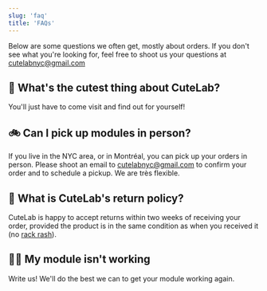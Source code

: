 ```yaml
---
slug: 'faq'
title: 'FAQs'
---
```


Below are some questions we often get, mostly about orders. If you don't see what you're looking for, feel free to shoot us your questions at [cutelabnyc@gmail.com](mailto:cutelabnyc@gmail.com)

## 🌺 What's the cutest thing about CuteLab?

You'll just have to come visit and find out for yourself!

## 🚲 Can I pick up modules in person?

If you live in the NYC area, or in Montréal, you can pick up your orders in person. Please shoot an email to [cutelabnyc@gmail.com](mailto:cutelabnyc@gmail.com) to confirm your order and to schedule a pickup. We are très flexible.

## 🔁 What is CuteLab's return policy?

CuteLab is happy to accept returns within two weeks of receiving your order, provided the product is in the same condition as when you received it (no [rack rash](https://www.controlvoltage.net/nylon-washers-50pk.html)).

## 👩‍🚒 My module isn't working

Write us! We'll do the best we can to get your module working again.
